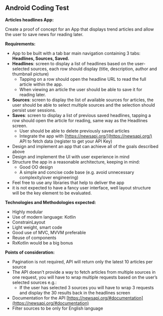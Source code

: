 ## Android Coding Test

**Articles headlines App:**

Create a proof of concept for an App that displays trend articles and allow the user to save news for reading later.

**Requirements:**

- App to be built with a tab bar main navigation containing 3 tabs: **Headlines, Sources, Saved.**
- **Headlines**: screen to display a list of headlines based on the user-selected sources, each row should display (title, description, author and thumbnail picture)
  - Tapping on a row should open the headline URL to read the full article within the app.
  - When viewing an article the user should be able to save it for reading later.
- **Sources**: screen to display the list of available sources for articles, the user should be able to select multiple sources and the selection should persist user sessions.
- **Saves**: screen to display a list of previous saved headlines, tapping a row should open the article for reading, same way as the Headlines screen.
  - User should be able to delete previously saved articles
  - Integrate the app with [https://newsapi.org/](https://newsapi.org/) API to fetch data (register to get your API Key)
- Design and implement an app that can achieve all of the goals described above
- Design and implement the UI with user experience in mind
- Structure the app in a reasonable architecture, keeping in mind:
  - Good OO design
  - A simple and concise code base (e.g. avoid unnecessary complexity/over engineering)
- Feel free to use any libraries that help to deliver the app
- it is not expected to have a fancy user interface, well layout structure will be the key element to be evaluated.


**Technologies and Methodologies expected:**

- Highly modular
- Use of modern language: Kotlin
- ConstrainLayout
- Light weight, smart code
- Good use of MVC, MVVM preferable
- Reuse of components
- RxKotlin would be a big bonus

**Points of consideration:**

- Pagination is not required, API will return only the latest 10 articles per source
- The API doesn’t provide a way to fetch articles from multiple sources in one request, you will have to wrap multiple requests based on the user’s selected sources e.g.:
  - If the user has selected 3 sources you will have to wrap 3 requests and display the 30 results back in the headlines screen
- Documentation for the API [https://newsapi.org/#documentation](https://newsapi.org/#documentation)
- Filter sources to be only for English language




